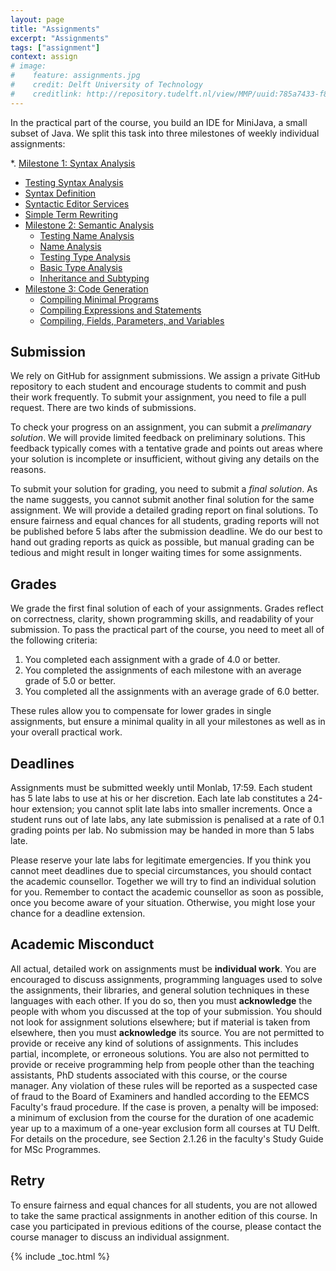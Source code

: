 ```yaml
---
layout: page
title: "Assignments"
excerpt: "Assignments"
tags: ["assignment"]
context: assign
# image:
#    feature: assignments.jpg
#    credit: Delft University of Technology
#    creditlink: http://repository.tudelft.nl/view/MMP/uuid:785a7433-f8b0-40b8-b420-b59d88fc2254
---
```


In the practical part of the course, you build an IDE for MiniJava, a small subset of Java.
We split this task into three milestones of weekly individual assignments:

*. [Milestone 1: Syntax Analysis](ms1)
  * [Testing Syntax Analysis](ms1/lab1.html)
  * [Syntax Definition](ms1/lab2.html)
  * [Syntactic Editor Services](ms1/lab3.html)
  * [Simple Term Rewriting](ms1/lab4.html)
* [Milestone 2: Semantic Analysis](ms2)
  * [Testing Name Analysis](ms2/lab5.html)
  * [Name Analysis](ms2/lab6.html)
  * [Testing Type Analysis](ms2/lab7.html)
  * [Basic Type Analysis](ms2/lab8.html)
  * [Inheritance and Subtyping](ms2/lab9.html)
* [Milestone 3: Code Generation](ms3)
  * [Compiling Minimal Programs](ms3/lab10.html)
  * [Compiling Expressions and Statements](ms3/lab11.html)
  * [Compiling, Fields, Parameters, and Variables](ms3/lab12.html)

## Submission

We rely on GitHub for assignment submissions.
We assign a private GitHub repository to each student and encourage students to commit and push their work frequently.
To submit your assignment, you need to file a pull request.
There are two kinds of submissions.

To check your progress on an assignment, you can submit a *prelimanary solution*.
We will provide limited feedback on preliminary solutions.
This feedback typically comes with a tentative grade and points out areas where your solution is incomplete or insufficient, without giving any details on the reasons.

To submit your solution for grading, you need to submit a *final solution*.
As the name suggests, you cannot submit another final solution for the same assignment.
We will provide a detailed grading report on final solutions.
To ensure fairness and equal chances for all students, grading reports will not be published before 5 labs after the submission deadline.
We do our best to hand out grading reports as quick as possible, but manual grading can be tedious and might result in longer waiting times for some assignments.

## Grades

We grade the first final solution of each of your assignments.
Grades reflect on correctness, clarity, shown programming skills, and readability of your submission.
To pass the practical part of the course, you need to meet all of the following criteria:

1. You completed each assignment with a grade of 4.0 or better.
2. You completed the assignments of each milestone with an average grade of 5.0 or better.
3. You completed all the assignments with an average grade of 6.0 better.

These rules allow you to compensate for lower grades in single assignments, but ensure a minimal quality in all your milestones as well as in your overall practical work.

## Deadlines

Assignments must be submitted weekly until Monlab, 17:59.
Each student has 5 late labs to use at his or her discretion.
Each late lab constitutes a 24-hour extension; you cannot split late labs into smaller increments.
Once a student runs out of late labs, any late submission is penalised at a rate of 0.1 grading points per lab.
No submission may be handed in more than 5 labs late.

Please reserve your late labs for legitimate emergencies.
If you think you cannot meet deadlines due to special circumstances, you should contact the academic counsellor.
Together we will try to find an individual solution for you.
Remember to contact the academic counsellor as soon as possible, once you become aware of your situation.
Otherwise, you might lose your chance for a deadline extension.

## Academic Misconduct

All actual, detailed work on assignments must be **individual work**.
You are encouraged to discuss assignments, programming languages used to solve the assignments, their libraries, and general solution techniques in these languages with each other.
If you do so, then you must **acknowledge** the people with whom you discussed at the top of your submission.
You should not look for assignment solutions elsewhere; but if material is taken from elsewhere, then you must **acknowledge** its source.
You are not permitted to provide or receive any kind of solutions of assignments.
This includes partial, incomplete, or erroneous solutions.
You are also not permitted to provide or receive programming help from people other than the teaching assistants, PhD students associated with this course, or the course manager.
Any violation of these rules will be reported as a suspected case of fraud to the Board of Examiners and handled according to the EEMCS Faculty's fraud procedure.
If the case is proven, a penalty will be imposed: a minimum of exclusion from the course for the duration of one academic year up to a maximum of a one-year exclusion form all courses at TU Delft.
For details on the procedure, see Section 2.1.26 in the faculty's Study Guide for MSc Programmes.

## Retry

To ensure fairness and equal chances for all students, you are not allowed to take the same practical assignments in another edition of this course.
In case you participated in previous editions of the course, please contact the course manager to discuss an individual assignment.

{% include _toc.html %}
